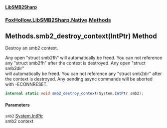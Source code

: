 #### [LibSMB2Sharp](index.md 'index')
### [FoxHollow.LibSMB2Sharp.Native](FoxHollow_LibSMB2Sharp_Native.md 'FoxHollow.LibSMB2Sharp.Native').[Methods](FoxHollow_LibSMB2Sharp_Native_Methods.md 'FoxHollow.LibSMB2Sharp.Native.Methods')
## Methods.smb2_destroy_context(IntPtr) Method
Destroy an smb2 context.  
  
Any open "struct smb2fh" will automatically be freed. You can not reference  
any "struct smb2fh" after the context is destroyed. Any open "struct smb2dir"   
will automatically be freed. You can not reference any "struct smb2dir" after   
the context is destroyed. Any pending async commands will be aborted with -ECONNRESET.  
```csharp
internal static void smb2_destroy_context(System.IntPtr smb2);
```
#### Parameters
<a name='FoxHollow_LibSMB2Sharp_Native_Methods_smb2_destroy_context(System_IntPtr)_smb2'></a>
`smb2` [System.IntPtr](https://docs.microsoft.com/en-us/dotnet/api/System.IntPtr 'System.IntPtr')  
smb2 context
  
